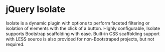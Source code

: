 jQuery Isolate
==============

Isolate is a dynamic plugin with options to perform faceted filtering or isolation of elements with the click of a button. Highly configurable, Isolate supports Bootstrap scaffolding with ease. Built-in CSS scaffolding support with LESS source is also provided for non-Bootstraped projects, but not required.
